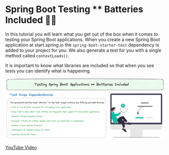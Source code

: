 # Spring Boot Testing ** Batteries Included 🔋🔋

In this tutorial you will learn what you get out of the box when it comes to testing your Spring Boot applications. When you
create a new Spring Boot application at start.spring.io the `spring-boot-starter-test` dependency is added to your project for
you. We also generate a test for you with a single method called `contextLoads()`.

It is important to know what libraries are included so that when you see tests you can identify what is happening.

![Test Scope Dependencies](./images/test-scope.png)

[YouTube Video](https://youtu.be/rUbjV3VY1DI)

